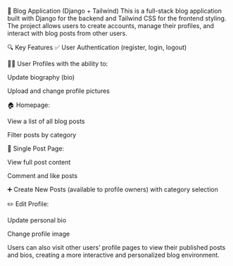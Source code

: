 📝 Blog Application (Django + Tailwind)
This is a full-stack blog application built with Django for the backend and Tailwind CSS for the frontend styling. The project allows users to create accounts, manage their profiles, and interact with blog posts from other users.

🔍 Key Features
✅ User Authentication (register, login, logout)

🧑‍💻 User Profiles with the ability to:

Update biography (bio)

Upload and change profile pictures

🏠 Homepage:

View a list of all blog posts

Filter posts by category

📄 Single Post Page:

View full post content

Comment and like posts

➕ Create New Posts (available to profile owners) with category selection

✏️ Edit Profile:

Update personal bio

Change profile image

Users can also visit other users’ profile pages to view their published posts and bios, creating a more interactive and personalized blog environment.
